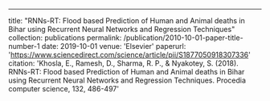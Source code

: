 ---
title: "RNNs-RT: Flood based Prediction of Human and Animal deaths in Bihar using Recurrent Neural Networks and Regression Techniques"
collection: publications
permalink: /publication/2010-10-01-paper-title-number-1
date: 2019-10-01
venue: 'Elsevier'
paperurl: 'https://www.sciencedirect.com/science/article/pii/S1877050918307336'
citation: 'Khosla, E., Ramesh, D., Sharma, R. P., & Nyakotey, S. (2018). RNNs-RT: Flood based Prediction of Human and Animal deaths in Bihar using Recurrent Neural Networks and Regression Techniques. Procedia computer science, 132, 486-497'

